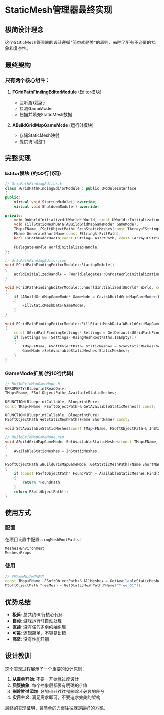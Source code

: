 # StaticMesh管理器最终实现

## 极简设计理念

这个StaticMesh管理器的设计遵循"简单就是美"的原则，去除了所有不必要的抽象和复杂性。

## 最终架构

### 只有两个核心组件：

1. **FGridPathFindingEditorModule** (Editor模块)
   - 监听游戏运行
   - 检测GameMode
   - 扫描并填充StaticMesh数据

2. **ABuildGridMapGameMode** (运行时模块)
   - 存储StaticMesh映射
   - 提供访问接口

## 完整实现

### Editor模块 (约50行代码)

```cpp
// GridPathFindingEditor.h
class FGridPathFindingEditorModule : public IModuleInterface
{
public:
    virtual void StartupModule() override;
    virtual void ShutdownModule() override;

private:
    void OnWorldInitialized(UWorld* World, const UWorld::InitializationValues IVS);
    void FillStaticMeshData(ABuildGridMapGameMode* GameMode);
    TMap<FName, FSoftObjectPath> ScanStaticMeshes(const TArray<FString>& RootPaths);
    FName GenerateShortName(const FString& FullPath);
    bool IsPathUnderRoots(const FString& AssetPath, const TArray<FString>& RootPaths);
    
    FDelegateHandle WorldInitializedHandle;
};

// GridPathFindingEditor.cpp
void FGridPathFindingEditorModule::StartupModule()
{
    WorldInitializedHandle = FWorldDelegates::OnPostWorldInitialization.AddRaw(this, &FGridPathFindingEditorModule::OnWorldInitialized);
}

void FGridPathFindingEditorModule::OnWorldInitialized(UWorld* World, const UWorld::InitializationValues IVS)
{
    if (ABuildGridMapGameMode* GameMode = Cast<ABuildGridMapGameMode>(World->GetAuthGameMode()))
    {
        FillStaticMeshData(GameMode);
    }
}

void FGridPathFindingEditorModule::FillStaticMeshData(ABuildGridMapGameMode* GameMode)
{
    const UGridPathFindingSettings* Settings = GetDefault<UGridPathFindingSettings>();
    if (Settings && !Settings->UsingMeshRootPaths.IsEmpty())
    {
        TMap<FName, FSoftObjectPath> StaticMeshes = ScanStaticMeshes(Settings->UsingMeshRootPaths);
        GameMode->SetAvailableStaticMeshes(StaticMeshes);
    }
}
```

### GameMode扩展 (约10行代码)

```cpp
// BuildGridMapGameMode.h
UPROPERTY(BlueprintReadOnly)
TMap<FName, FSoftObjectPath> AvailableStaticMeshes;

UFUNCTION(BlueprintCallable, BlueprintPure)
const TMap<FName, FSoftObjectPath>& GetAvailableStaticMeshes() const;

UFUNCTION(BlueprintCallable, BlueprintPure)
FSoftObjectPath GetStaticMeshPath(FName ShortName) const;

void SetAvailableStaticMeshes(const TMap<FName, FSoftObjectPath>& InStaticMeshes);

// BuildGridMapGameMode.cpp
void ABuildGridMapGameMode::SetAvailableStaticMeshes(const TMap<FName, FSoftObjectPath>& InStaticMeshes)
{
    AvailableStaticMeshes = InStaticMeshes;
}

FSoftObjectPath ABuildGridMapGameMode::GetStaticMeshPath(FName ShortName) const
{
    if (const FSoftObjectPath* FoundPath = AvailableStaticMeshes.Find(ShortName))
    {
        return *FoundPath;
    }
    return FSoftObjectPath();
}
```

## 使用方式

### 配置
在项目设置中配置`UsingMeshRootPaths`：
```
Meshes/Environment
Meshes/Props
```

### 使用
```cpp
// 在GameMode中使用
const TMap<FName, FSoftObjectPath>& AllMeshes = GetAvailableStaticMeshes();
FSoftObjectPath TreeMesh = GetStaticMeshPath(FName("Tree_01"));
```

## 优势总结

- **极简**: 总共约60行核心代码
- **自动**: 游戏运行时自动处理
- **直接**: 没有任何多余的抽象层
- **可靠**: 逻辑简单，不容易出错
- **高效**: 没有性能开销

## 设计教训

这个实现过程展示了一个重要的设计原则：

1. **从简单开始**: 不要一开始就过度设计
2. **质疑抽象**: 每个抽象层都要有明确的价值
3. **删除胜过添加**: 好的设计往往是删除不必要的部分
4. **实用主义**: 满足需求即可，不要追求完美的架构

最终的实现证明，最简单的方案往往就是最好的方案。 